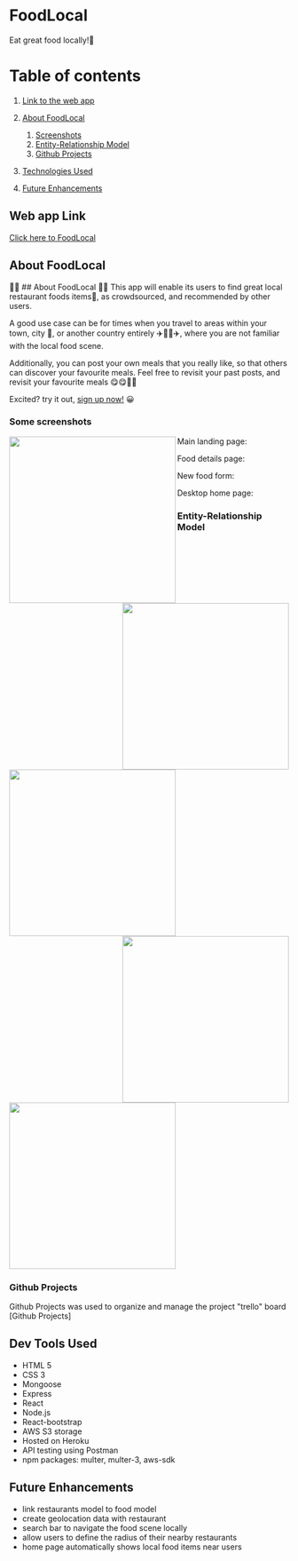 # FoodLocal

Eat great food locally!:fork_and_knife: 


# Table of contents
1. [Link to the web app](#link)
2. [About FoodLocal](#about)
    1. [Screenshots](#screenshots)
    2. [Entity-Relationship Model](#ERD)
    3. [Github Projects](#trello)

3. [Technologies Used](#technology)
4. [Future Enhancements](#futureenhancement)


## Web app Link <a name="link"></a>
[Click here to FoodLocal](https://foodlocal.herokuapp.com/)

## About FoodLocal <a name="about"></a>
:meat_on_bone::bento: ## About FoodLocal <a name="about"></a> :hamburger::doughnut:
This app will enable its users to find great local restaurant foods items:fork_and_knife:, as crowdsourced, and recommended by other users. 

A good use case can be for times when you travel to areas within your town, city :city_sunrise:, or another country entirely :airplane::tokyo_tower::tokyo_tower::airplane:, where you are not familiar with the local food scene. 

Additionally, you can post your own meals that you really like, so that others can discover your favourite meals. Feel free to revisit your past posts, and revisit your favourite meals :yum::yum::spaghetti::ramen:

Excited? try it out, [sign up now!](https://foodlocal.herokuapp.com/login) :grinning:

### Some screenshots <a name="screenshots"></a>
Main landing page:
<img src="https://foodlocal-assets.s3.amazonaws.com/Main+landing+page.png" width=300 align=left>

Food details page:
<img src="https://foodlocal-assets.s3.amazonaws.com/Food+Show+page.png" width=300 align=right>

New food form:
<img src="https://foodlocal-assets.s3.amazonaws.com/New+food+posting+form.png" width=300 align=left>

Desktop home page:
<img src="https://foodlocal-assets.s3.amazonaws.com/Desktop+home+view.png" width=300 align=right>

### Entity-Relationship Model <a name="ERD"></a>
<img src="https://foodlocal-assets.s3.amazonaws.com/ERD_model.png" height=300 width=300>

### Github Projects <a name="trello"></a>
Github Projects was used to organize and manage the project "trello" board
[Github Projects]

## Dev Tools Used <a name="technology"></a>
* HTML 5
* CSS 3
* Mongoose
* Express
* React
* Node.js
* React-bootstrap
* AWS S3 storage
* Hosted on Heroku
* API testing using Postman
* npm packages: multer, multer-3, aws-sdk


## Future Enhancements <a name="futureenhancement"></a>
- link restaurants model to food model
- create geolocation data with restaurant
- search bar to navigate the food scene locally 
- allow users to define the radius of their nearby restaurants
- home page automatically shows local food items near users


